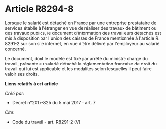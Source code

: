 # Article R8294-8

Lorsque le salarié est détaché en France par une entreprise prestataire de services établie à l'étranger en vue de réaliser
des travaux de bâtiment ou des travaux publics, le document d'information des travailleurs détachés est mis à disposition par
l'union des caisses de France mentionnée à l'article R. 8291-2 sur son site internet, en vue d'être délivré par l'employeur
au salarié concerné. 

Le document, dont le modèle est fixé par arrêté du ministre chargé du travail, présente au salarié détaché la réglementation
française de droit du travail qui lui est applicable et les modalités selon lesquelles il peut faire valoir ses droits.

**Liens relatifs à cet article**

_Créé par_:

  - Décret n°2017-825 du 5 mai 2017 - art. 7

_Cite_:

  - Code du travail - art. R8291-2 (V)

